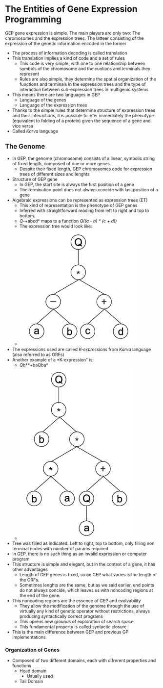 # The Entities of Gene Expression Programming 

GEP gene expression is simple. The main players are only two: The chromosomes and the expression trees. The latteer consisting of the expression of the genetic information encoded in the former 

- The process of information decoding is called translation 
- This translation implies a kind of code and a set of rules
    - This code is very simple, with one to one relationship between symbols of the chromosome and the cuntions and terminals they represent
    - Rules are also simple, they determine the spatial organization of the functions and terminals in the expression trees and the type of interaction between sub-expression trees in multigenic systems
-  This means there are two languages in GEP
    - Language of the genes
    - Language of the expression trees  
- Thanks to the simple rules that determine structure of expression trees and their interactions, it is possible to infer immediately the phenotype (equivalent to folding of a protein) given the sequence of a gene and vice versa
-  Called *Karva* language 

## The Genome

- In GEP, the genome (chromosome) consists of a linear, symbolic string of fixed length, composed of one or more genes. 
    - Despite their fixed length, GEP chromosomes code for expression trees of different sizes and lenghts
- Structure of GEP gene 
    - In GEP, the start site is always the first position of a gene
    - The termination point does not always concide with last position of a gene
- Algebraic expressions can be represented as expression trees (ET)
    - This kind of representation is the phenotype of GEP genes
    - Inferred with straightforward reading from left to right and top to bottom. 
    - *Q*-+abcd* maps to a function *Q((a - b) * (c + d))*
    - The expression tree would look like:
    - ![image](./img/2.2.png)
 - The expressions used are called *K-expressions* from *Karva* language (also referred to as ORFs)
 - Another example of a *K-expression" is:
     - *Q*b**+baQba* 
     - ![image](./img/2.3.png)
 - Tree was filled as indicated. Left to right, top to bottom, only filling non terminal nodes with number of params required
- In GEP, there is no such thing as an invalid expression or computer program
- This structure is simple and elegant, but in the context of a gene, it has other advantages
    - Length of GEP genes is fixed, so on GEP what varies is the length of the ORFs.
    -  Sometimes lenghts are the same, but as we said earlier, end points do not always concide, which leaves us with noncoding regions at the end of the gene. 
- This noncoding regions are the essence of GEP and evolvability 
    - They allow the modification of the genome through the use of virtually any kind of genetic operator without restrictions, always producing syntactically correct programs
    - This oprens new grounds of exploration of search space 
    - This fundamental property is called syntactic closure
- This is the main difference between GEP and previous GP implementations

### Organization of Genes
- Composed of two different domains, each with difrerent properties and functions
    - Head domain
        - Usually used  
    - Tail Domain 
